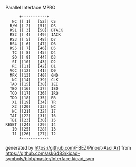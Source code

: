 Parallel Interface
MPRO


	      +-----------+
	   NC |[ 1]   [52]| CS
	  R/W |[ 2]   [51]| DS
	  RS1 |[ 3]   [50]| DTACK
	  RS2 |[ 4]   [49]| IACK
	  RS3 |[ 5]   [48]| D7
	  RS4 |[ 6]   [47]| D6
	  RS5 |[ 7]   [46]| D5
	   TC |[ 8]   [45]| D4
	   SO |[ 9]   [44]| D3
	   SI |[10]   [43]| D2
	   RC |[11]   [42]| D1
	  VCC |[12]   [41]| D0
	  MPX |[13]   [40]| GND
	   NC |[14]   [39]| CLK
	  TAO |[15]   [38]| IEI
	  TBO |[16]   [37]| IEO
	  TCO |[17]   [36]| IRQ
	  TDO |[18]   [35]| RR
	   X1 |[19]   [34]| TR
	   X2 |[20]   [33]| NC
	   NC |[21]   [32]| I7
	  TAI |[22]   [31]| I6
	  TBI |[23]   [30]| I5
	RESET |[24]   [29]| I4
	   I0 |[25]   [28]| I3
	   I1 |[26]   [27]| I2
	      +-----------+


generated by https://github.com/FBEZ/Pinout-AsciiArt from https://github.com/ask6483/kicad-symbols/blob/master/Interface.kicad_sym